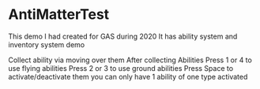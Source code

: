 # AntiMatterTest

This demo I had created for GAS during 2020
It has ability system and inventory system demo

Collect ability via moving over them
After collecting Abilities
Press 1 or 4 to use flying abilities
Press 2 or 3 to use ground abilities
Press Space to activate/deactivate them
you can only have 1 ability of one type activated
